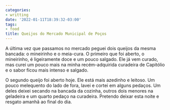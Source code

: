 ```yaml
---
categories:
- writting
date: '2022-01-11T18:39:32-03:00'
tags:
- food
title: Queijos do Mercado Municipal de Poços
---
```


A última vez que passamos no mercado peguei dois queijos da mesma bancada: o mineirinho e o meia-cura. O primeiro que foi aberto, o mineirinho, é ligeiramente doce e um pouco salgado. Ele já vem curado, mas curei um pouco mais na minha recém-adquirida curadeira de Capitólio e o sabor ficou mais intenso e salgado.

O segundo queijo foi aberto hoje. Ele está mais azedinho e leitoso. Um pouco melequento do lado de fora, lavei e cortei em alguns pedaços. Um deles deixei secando na bancada da cozinha, outros dois menores na geladeira e um quarto pedaço na curadeira. Pretendo deixar esta noite e resgato amanhã ao final do dia.

